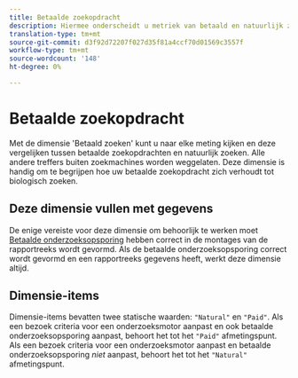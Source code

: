```yaml
---
title: Betaalde zoekopdracht
description: Hiermee onderscheidt u metriek van betaald en natuurlijk zoeken.
translation-type: tm+mt
source-git-commit: d3f92d72207f027d35f81a4ccf70d01569c3557f
workflow-type: tm+mt
source-wordcount: '148'
ht-degree: 0%

---
```



# Betaalde zoekopdracht

Met de dimensie &#39;Betaald zoeken&#39; kunt u naar elke meting kijken en deze vergelijken tussen betaalde zoekopdrachten en natuurlijk zoeken. Alle andere treffers buiten zoekmachines worden weggelaten. Deze dimensie is handig om te begrijpen hoe uw betaalde zoekopdracht zich verhoudt tot biologisch zoeken.

## Deze dimensie vullen met gegevens

De enige vereiste voor deze dimensie om behoorlijk te werken moet [Betaalde onderzoeksopsporing](/help/admin/admin/paid-search-detection/paid-search-detection.md) hebben correct in de montages van de rapportreeks wordt gevormd. Als de betaalde onderzoeksopsporing correct wordt gevormd en een rapportreeks gegevens heeft, werkt deze dimensie altijd.

## Dimensie-items

Dimensie-items bevatten twee statische waarden: `"Natural"` en `"Paid"`. Als een bezoek criteria voor een onderzoeksmotor aanpast en ook betaalde onderzoeksopsporing aanpast, behoort het tot het `"Paid"` afmetingspunt. Als een bezoek criteria voor een onderzoeksmotor aanpast en betaalde onderzoeksopsporing *niet* aanpast, behoort het tot het `"Natural"` afmetingspunt.
